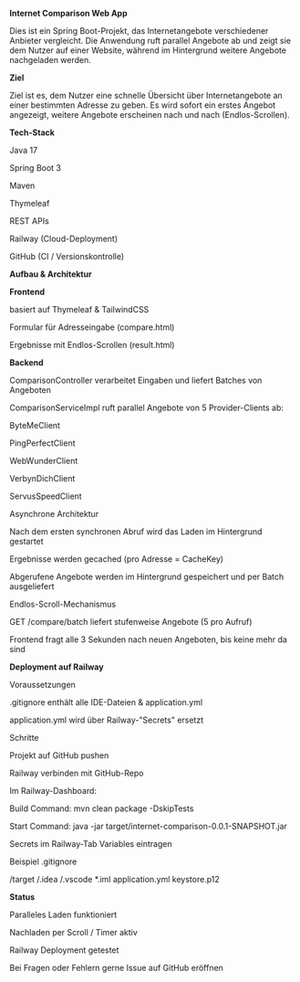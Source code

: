 **Internet Comparison Web App**

Dies ist ein Spring Boot-Projekt, das Internetangebote verschiedener Anbieter vergleicht. Die Anwendung ruft parallel Angebote ab und zeigt sie dem Nutzer auf einer Website, während im Hintergrund weitere Angebote nachgeladen werden.

 **Ziel**

Ziel ist es, dem Nutzer eine schnelle Übersicht über Internetangebote an einer bestimmten Adresse zu geben. Es wird sofort ein erstes Angebot angezeigt, weitere Angebote erscheinen nach und nach (Endlos-Scrollen).

 **Tech-Stack**

Java 17

Spring Boot 3

Maven

Thymeleaf

REST APIs

Railway (Cloud-Deployment)

GitHub (CI / Versionskontrolle)

 **Aufbau & Architektur**

__Frontend__

basiert auf Thymeleaf & TailwindCSS

Formular für Adresseingabe (compare.html)

Ergebnisse mit Endlos-Scrollen (result.html)

__Backend__

ComparisonController verarbeitet Eingaben und liefert Batches von Angeboten

ComparisonServiceImpl ruft parallel Angebote von 5 Provider-Clients ab:

ByteMeClient

PingPerfectClient

WebWunderClient

VerbynDichClient

ServusSpeedClient

Asynchrone Architektur

Nach dem ersten synchronen Abruf wird das Laden im Hintergrund gestartet

Ergebnisse werden gecached (pro Adresse = CacheKey)

Abgerufene Angebote werden im Hintergrund gespeichert und per Batch ausgeliefert

Endlos-Scroll-Mechanismus

GET /compare/batch liefert stufenweise Angebote (5 pro Aufruf)

Frontend fragt alle 3 Sekunden nach neuen Angeboten, bis keine mehr da sind

   **Deployment auf Railway**

Voraussetzungen

.gitignore enthält alle IDE-Dateien & application.yml

application.yml wird über Railway-"Secrets" ersetzt

Schritte

Projekt auf GitHub pushen

Railway verbinden mit GitHub-Repo

Im Railway-Dashboard:

Build Command: mvn clean package -DskipTests

Start Command: java -jar target/internet-comparison-0.0.1-SNAPSHOT.jar

Secrets im Railway-Tab Variables eintragen

Beispiel .gitignore

/target
/.idea
/.vscode
*.iml
application.yml
keystore.p12

  **Status**

  Paralleles Laden funktioniert

  Nachladen per Scroll / Timer aktiv

  Railway Deployment getestet

Bei Fragen oder Fehlern gerne Issue auf GitHub eröffnen 

